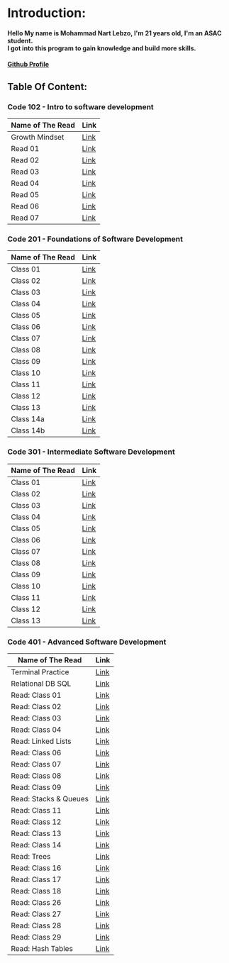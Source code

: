 # Introduction:

#### Hello My name is Mohammad Nart Lebzo, I'm 21 years old, I'm an ASAC student. <br>I got into this program to gain knowledge and build more skills.
#### [Github  Profile](https://github.com/mohammadlebzo)

## Table Of Content:

### Code 102 - Intro to software development

| **Name of The Read** | **Link** |
|------------------|------|
| Growth Mindset | [Link](https://mohammadlebzo.github.io/reading-notes/102-301/growthMindset)|
| Read 01 | [Link](https://mohammadlebzo.github.io/reading-notes/102-301/Read_01)|
| Read 02 | [Link](https://mohammadlebzo.github.io/reading-notes/102-301/Read_02)|
| Read 03 | [Link](https://mohammadlebzo.github.io/reading-notes/102-301/Read_03)|
| Read 04 | [Link](https://mohammadlebzo.github.io/reading-notes/102-301/Read_04)|
| Read 05 | [Link](https://mohammadlebzo.github.io/reading-notes/102-301/Read_05)|
| Read 06 | [Link](https://mohammadlebzo.github.io/reading-notes/102-301/Read_06)|
| Read 07 | [Link](https://mohammadlebzo.github.io/reading-notes/102-301/Read_07)|


### Code 201 - Foundations of Software Development

| **Name of The Read** | **Link** |
|------------------|------|
|Class 01|[Link](https://mohammadlebzo.github.io/reading-notes/102-301/Class_01)|
|Class 02|[Link](https://mohammadlebzo.github.io/reading-notes/102-301/Class_02)|
|Class 03|[Link](https://mohammadlebzo.github.io/reading-notes/102-301/Class_03)|
|Class 04|[Link](https://mohammadlebzo.github.io/reading-notes/102-301/Class_04)|
|Class 05|[Link](https://mohammadlebzo.github.io/reading-notes/102-301/Class_05)|
|Class 06|[Link](https://mohammadlebzo.github.io/reading-notes/102-301/Class_06)|
|Class 07|[Link](https://mohammadlebzo.github.io/reading-notes/102-301/Class_07)|
|Class 08|[Link](https://mohammadlebzo.github.io/reading-notes/102-301/Class_08)|
|Class 09|[Link](https://mohammadlebzo.github.io/reading-notes/102-301/Class_09)|
|Class 10|[Link](https://mohammadlebzo.github.io/reading-notes/102-301/Class_10)|
|Class 11|[Link](https://mohammadlebzo.github.io/reading-notes/102-301/Class_11)|
|Class 12|[Link](https://mohammadlebzo.github.io/reading-notes/102-301/Class_12)|
|Class 13|[Link](https://mohammadlebzo.github.io/reading-notes/102-301/Class_13)|
|Class 14a|[Link](https://mohammadlebzo.github.io/reading-notes/102-301/Class_14a)|
|Class 14b|[Link](https://mohammadlebzo.github.io/reading-notes/102-301/Class_14b)|

### Code 301 - Intermediate Software Development

| **Name of The Read** | **Link** |
|------------------|------|
|Class 01|[Link](https://mohammadlebzo.github.io/reading-notes/102-301/Code_301_Class_01)|
|Class 02|[Link](https://mohammadlebzo.github.io/reading-notes/102-301/Code_301_Class_02)|
|Class 03|[Link](https://mohammadlebzo.github.io/reading-notes/102-301/Code_301_Class_03)|
|Class 04|[Link](https://mohammadlebzo.github.io/reading-notes/102-301/Code_301_Class_04)|
|Class 05|[Link](https://mohammadlebzo.github.io/reading-notes/102-301/Code_301_Class_05)|
|Class 06|[Link](https://mohammadlebzo.github.io/reading-notes/102-301/Code_301_Class_06)|
|Class 07|[Link](https://mohammadlebzo.github.io/reading-notes/102-301/Code_301_Class_07)|
|Class 08|[Link](https://mohammadlebzo.github.io/reading-notes/102-301/Code_301_Class_08)|
|Class 09|[Link](https://mohammadlebzo.github.io/reading-notes/102-301/Code_301_Class_09)|
|Class 10|[Link](https://mohammadlebzo.github.io/reading-notes/102-301/Code_301_Class_10)|
|Class 11|[Link](https://mohammadlebzo.github.io/reading-notes/102-301/Code_301_Class_11)|
|Class 12|[Link](https://mohammadlebzo.github.io/reading-notes/102-301/Code_301_Class_12)|
|Class 13|[Link](https://mohammadlebzo.github.io/reading-notes/102-301/Code_301_Class_13)|

### Code 401 - Advanced Software Development

| **Name of The Read** | **Link** |
|------------------|------|
|Terminal Practice|[Link](https://mohammadlebzo.github.io/reading-notes/Advanced-SD-Python/practice_Terminal)|
|Relational DB SQL|[Link](https://mohammadlebzo.github.io/reading-notes/Advanced-SD-Python/relational_databases_sql)|
|Read: Class 01|[Link](https://mohammadlebzo.github.io/reading-notes/Advanced-SD-Python/read_class_01)|
|Read: Class 02|[Link](https://mohammadlebzo.github.io/reading-notes/Advanced-SD-Python/read_class_02)|
|Read: Class 03|[Link](https://mohammadlebzo.github.io/reading-notes/Advanced-SD-Python/read_class_03)|
|Read: Class 04|[Link](https://mohammadlebzo.github.io/reading-notes/Advanced-SD-Python/read_class_04)|
|Read: Linked Lists|[Link](https://mohammadlebzo.github.io/reading-notes/Advanced-SD-Python/read_linked_lists)|
|Read: Class 06|[Link](https://mohammadlebzo.github.io/reading-notes/Advanced-SD-Python/read_class_06)|
|Read: Class 07|[Link](https://mohammadlebzo.github.io/reading-notes/Advanced-SD-Python/read_class_07)|
|Read: Class 08|[Link](https://mohammadlebzo.github.io/reading-notes/Advanced-SD-Python/read_class_08)|
|Read: Class 09|[Link](https://mohammadlebzo.github.io/reading-notes/Advanced-SD-Python/read_class_09)|
|Read: Stacks & Queues|[Link](https://mohammadlebzo.github.io/reading-notes/Advanced-SD-Python/read_stacks_&_queues)|
|Read: Class 11|[Link](https://mohammadlebzo.github.io/reading-notes/Advanced-SD-Python/read_class_11)|
|Read: Class 12|[Link](https://mohammadlebzo.github.io/reading-notes/Advanced-SD-Python/read_class_12)|
|Read: Class 13|[Link](https://mohammadlebzo.github.io/reading-notes/Advanced-SD-Python/read_class_13)|
|Read: Class 14|[Link](https://mohammadlebzo.github.io/reading-notes/Advanced-SD-Python/read_class_14)|
|Read: Trees|[Link](https://mohammadlebzo.github.io/reading-notes/Advanced-SD-Python/read_trees)|
|Read: Class 16|[Link](https://mohammadlebzo.github.io/reading-notes/Advanced-SD-Python/read_class_16)|
|Read: Class 17|[Link](https://mohammadlebzo.github.io/reading-notes/Advanced-SD-Python/read_class_17)|
|Read: Class 18|[Link](https://mohammadlebzo.github.io/reading-notes/Advanced-SD-Python/read_class_18)|
|Read: Class 26|[Link](https://mohammadlebzo.github.io/reading-notes/Advanced-SD-Python/read_class_26)|
|Read: Class 27|[Link](https://mohammadlebzo.github.io/reading-notes/Advanced-SD-Python/read_class_27)|
|Read: Class 28|[Link](https://mohammadlebzo.github.io/reading-notes/Advanced-SD-Python/read_class_28)|
|Read: Class 29|[Link](https://mohammadlebzo.github.io/reading-notes/Advanced-SD-Python/read_class_29)|
|Read: Hash Tables|[Link](https://mohammadlebzo.github.io/reading-notes/Advanced-SD-Python/read_hash_tables)|